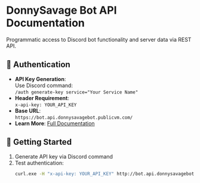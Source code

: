 # DonnySavage Bot API Documentation

Programmatic access to Discord bot functionality and server data via REST API.

## 🔑 Authentication
- **API Key Generation**:  
  Use Discord command:  
  `/auth generate-key service="Your Service Name"`
- **Header Requirement**:  
  `x-api-key: YOUR_API_KEY`
- **Base URL**:  
  `https://bot.api.donnysavagebot.publicvm.com/`
- **Learn More**: [Full Documentation](https://abdo129.github.io/DonnySavageApiDocumentationGuide.github.io/)

## 🚀 Getting Started
1. Generate API key via Discord command
2. Test authentication:
   ```bash
   curl.exe -H "x-api-key: YOUR_API_KEY" http://bot.api.donnysavagebot.publicvm.com/api/secure-data
